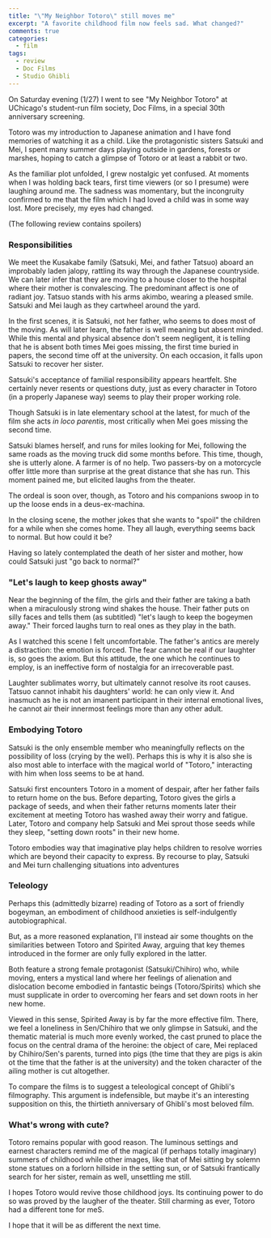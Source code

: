 ```yaml
---
title: "\"My Neighbor Totoro\" still moves me"
excerpt: "A favorite childhood film now feels sad. What changed?"
comments: true
categories: 
  - film
tags:
  - review
  - Doc Films
  - Studio Ghibli
---
```


On Saturday evening (1/27) I went to see "My Neighbor Totoro" at UChicago's student-run film society, Doc Films, in a special 30th anniversary screening.

Totoro was my introduction to Japanese animation and I have fond memories of watching it as a child. Like the protagonistic sisters Satsuki and Mei, I spent many summer days playing outside in gardens, forests or marshes, hoping to catch a glimpse of Totoro or at least a rabbit or two.

As the familiar plot unfolded, I grew nostalgic yet confused. At moments when I was holding back tears, first time viewers (or so I presume) were laughing around me. The sadness was momentary, but the incongruity confirmed to me that the film which I had loved a child was in some way lost. More precisely, my eyes had changed.

(The following review contains spoilers)

### Responsibilities

We meet the Kusakabe family (Satsuki, Mei, and father Tatsuo) aboard an improbably laden jalopy, rattling its way through the Japanese countryside. We can later infer that they are moving to a house closer to the hospital where their mother is convalescing. The predominant affect is one of radiant joy. Tatsuo stands with his arms akimbo, wearing a pleased smile. Satsuki and Mei laugh as they cartwheel around the yard.

In the first scenes, it is Satsuki, not her father, who seems to does most of the moving. As will later learn, the father is well meaning but absent minded. While this mental and physical absence don't seem negligent, it is telling that he is absent both times Mei goes missing, the first time buried in papers, the second time  off at the university. On each occasion, it falls upon Satsuki to recover her sister.

Satsuki's acceptance of familial responsibility appears heartfelt. She certainly never resents or questions duty, just as every character in Totoro (in a properly Japanese way) seems to play their proper working role.

Though Satsuki is in late elementary school at the latest, for much of the film she acts _in loco parentis_, most critically when Mei goes missing the second time.

Satsuki blames herself, and runs for miles looking for Mei, following the same roads as the moving truck did some months before. This time, though, she is utterly alone. A farmer is of no help. Two passers-by on a motorcycle offer little more than surprise at the great distance that she has run. This moment pained me, but elicited laughs from the theater. 

The ordeal is soon over, though, as Totoro and his companions swoop in to up the loose ends in a deus-ex-machina.

In the closing scene, the mother jokes that she wants to "spoil" the children for a while when she comes home. They all laugh, everything seems back to normal. But how could it be?

Having so lately contemplated the death of her sister and mother, how could Satsuki just "go back to normal?"

### "Let's laugh to keep ghosts away"

Near the beginning of the film, the girls and their father are taking a bath when a miraculously strong wind shakes the house. Their father puts on silly faces and tells them (as subtitled) "let's laugh to keep the bogeymen away." Their forced laughs turn to real ones as they play in the bath.

As I watched this scene I felt uncomfortable. The father's antics are merely a distraction: the emotion is forced. The fear cannot be real if our laughter is, so goes the axiom. But this attitude, the one which he continues to employ, is an ineffective form of nostalgia for an irrecoverable past.

Laughter sublimates worry, but ultimately cannot resolve its root causes. Tatsuo cannot inhabit his daughters' world: he can only view it. And inasmuch as he is not an imanent participant in their internal emotional lives, he cannot air their innermost feelings more than any other adult.

### Embodying Totoro

Satsuki is the only ensemble member who meaningfully reflects on the possibility of loss (crying by the well). Perhaps this is why it is also she is also most able to interface with the magical world of "Totoro," interacting with him when loss seems to be at hand.

Satsuki first encounters Totoro in a moment of despair, after her father fails to return home on the bus. Before departing, Totoro gives the girls a package of seeds, and when their father returns moments later their excitement at meeting Totoro has washed away their worry and fatigue. Later, Totoro and company help Satsuki and Mei sprout those seeds while they sleep, "setting down roots" in their new home. 

Totoro embodies way that imaginative play helps children to resolve worries which are beyond their capacity to express. By recourse to play, Satsuki and Mei turn challenging situations into adventures 

### Teleology

Perhaps this (admittedly bizarre) reading of Totoro as a sort of friendly bogeyman, an embodiment of childhood anxieties is self-indulgently autobiographical. 

But, as a more reasoned explanation, I'll instead air some thoughts on the similarities between Totoro and Spirited Away, arguing that key themes introduced in the former are only fully explored in the latter.

Both feature a strong female protagonist (Satsuki/Chihiro) who, while moving, enters a mystical land where her feelings of alienation and dislocation become embodied in fantastic beings (Totoro/Spirits) which she must supplicate in order to overcoming her fears and set down roots in her new home.

Viewed in this sense, Spirited Away is by far the more effective film. There, we feel a loneliness in Sen/Chihiro that we only glimpse in Satsuki, and the thematic material is much more evenly worked, the cast pruned to place the focus on the central drama of the heroine: the object of care, Mei replaced by Chihiro/Sen's parents, turned into pigs (the time that they are pigs is akin ot the time that the father is at the university) and the token character of the ailing mother is cut altogether.

To compare the films is to suggest a teleological concept of Ghibli's filmography. This argument is indefensible, but maybe it's an interesting supposition on this, the thirtieth anniversary of Ghibli's most beloved film.

### What's wrong with cute?

Totoro remains popular with good reason. The luminous settings and earnest characters remind me of the magical (if perhaps totally imaginary) summers of childhood while other images, like that of Mei sitting by solemn stone statues on a forlorn hillside in the setting sun, or of Satsuki frantically search for her sister, remain as well, unsettling me still.

I hopes Totoro would revive those childhood joys. Its continuing power to do so was proved by the laugher of the theater. Still charming as ever, Totoro had a different tone for meS.

I hope that it will be as different the next time.